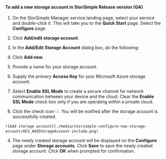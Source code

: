 <!--author=SharS last changed: 9/17/15-->

#### To add a new storage account in StorSimple Release version (GA)

1. On the StorSimple Manager service landing page, select your service and double-click it. This will take you to the **Quick Start** page. Select the **Configure** page.

2. Click **Add/edit storage account**.

3. In the **Add/Edit Storage Account** dialog box, do the following:

  1. Click **Add new**.
  2. Provide a name for your storage account.
  3. Supply the primary **Access Key** for your Microsoft Azure storage account.
  4. Select **Enable SSL Mode** to create a secure channel for network communication between your device and the cloud. Clear the **Enable SSL Mode** check box only if you are operating within a private cloud.
  5. Click the check icon ![check icon](./media/storsimple-configure-new-storage-account/HCS_CheckIcon-include.png). You will be notified after the storage account is successfully created.

    ![Add storage account](./media/storsimple-configure-new-storage-account/HCS_AddStorageAccount-include.png)

4. The newly created storage account will be displayed on the **Configure** page under **Storage accounts**. Click **Save** to save the newly created storage account. Click **OK** when prompted for confirmation.

